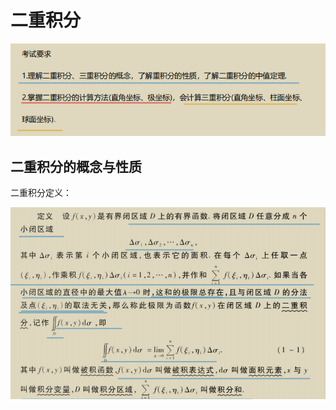 # 二重积分

![20220425222230](https://raw.githubusercontent.com/Logible/Image/main/note_image/20220425222230.png)

## 二重积分的概念与性质

二重积分定义：

![20220425225140](https://raw.githubusercontent.com/Logible/Image/main/note_image/20220425225140.png)
